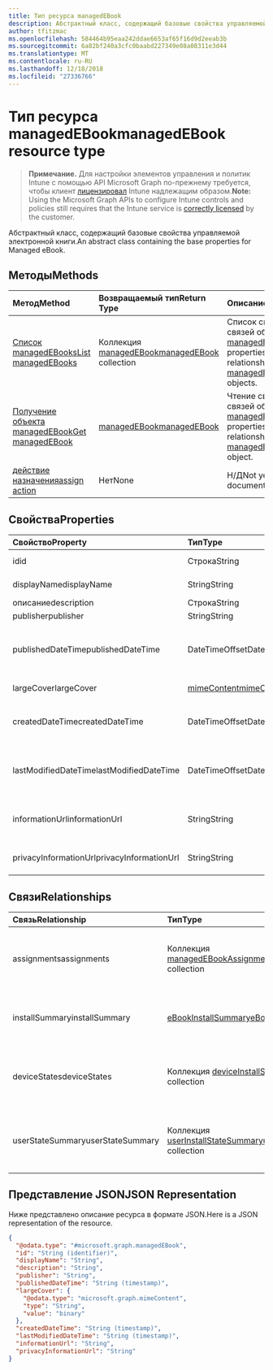 ```yaml
---
title: Тип ресурса managedEBook
description: Абстрактный класс, содержащий базовые свойства управляемой электронной книги.
author: tfitzmac
ms.openlocfilehash: 584464b95eaa242ddae6653af65f16d9d2eeab3b
ms.sourcegitcommit: 6a82bf240a3cfc0baabd227349e08a08311e3d44
ms.translationtype: MT
ms.contentlocale: ru-RU
ms.lasthandoff: 12/18/2018
ms.locfileid: "27336766"
---
```

# <a name="managedebook-resource-type"></a><span data-ttu-id="fcc73-103">Тип ресурса managedEBook</span><span class="sxs-lookup"><span data-stu-id="fcc73-103">managedEBook resource type</span></span>

> <span data-ttu-id="fcc73-104">**Примечание.** Для настройки элементов управления и политик Intune с помощью API Microsoft Graph по-прежнему требуется, чтобы клиент [лицензировал](https://go.microsoft.com/fwlink/?linkid=839381) Intune надлежащим образом.</span><span class="sxs-lookup"><span data-stu-id="fcc73-104">**Note:** Using the Microsoft Graph APIs to configure Intune controls and policies still requires that the Intune service is [correctly licensed](https://go.microsoft.com/fwlink/?linkid=839381) by the customer.</span></span>

<span data-ttu-id="fcc73-105">Абстрактный класс, содержащий базовые свойства управляемой электронной книги.</span><span class="sxs-lookup"><span data-stu-id="fcc73-105">An abstract class containing the base properties for Managed eBook.</span></span>
## <a name="methods"></a><span data-ttu-id="fcc73-106">Методы</span><span class="sxs-lookup"><span data-stu-id="fcc73-106">Methods</span></span>
|<span data-ttu-id="fcc73-107">Метод</span><span class="sxs-lookup"><span data-stu-id="fcc73-107">Method</span></span>|<span data-ttu-id="fcc73-108">Возвращаемый тип</span><span class="sxs-lookup"><span data-stu-id="fcc73-108">Return Type</span></span>|<span data-ttu-id="fcc73-109">Описание</span><span class="sxs-lookup"><span data-stu-id="fcc73-109">Description</span></span>|
|:---|:---|:---|
|[<span data-ttu-id="fcc73-110">Список managedEBooks</span><span class="sxs-lookup"><span data-stu-id="fcc73-110">List managedEBooks</span></span>](../api/intune-books-managedebook-list.md)|<span data-ttu-id="fcc73-111">Коллекция [managedEBook](../resources/intune-books-managedebook.md)</span><span class="sxs-lookup"><span data-stu-id="fcc73-111">[managedEBook](../resources/intune-books-managedebook.md) collection</span></span>|<span data-ttu-id="fcc73-112">Список свойств и связей объектов [managedEBook](../resources/intune-books-managedebook.md).</span><span class="sxs-lookup"><span data-stu-id="fcc73-112">List properties and relationships of the [managedEBook](../resources/intune-books-managedebook.md) objects.</span></span>|
|[<span data-ttu-id="fcc73-113">Получение объекта managedEBook</span><span class="sxs-lookup"><span data-stu-id="fcc73-113">Get managedEBook</span></span>](../api/intune-books-managedebook-get.md)|[<span data-ttu-id="fcc73-114">managedEBook</span><span class="sxs-lookup"><span data-stu-id="fcc73-114">managedEBook</span></span>](../resources/intune-books-managedebook.md)|<span data-ttu-id="fcc73-115">Чтение свойств и связей объекта [managedEBook](../resources/intune-books-managedebook.md).</span><span class="sxs-lookup"><span data-stu-id="fcc73-115">Read properties and relationships of the [managedEBook](../resources/intune-books-managedebook.md) object.</span></span>|
|[<span data-ttu-id="fcc73-116">действие назначения</span><span class="sxs-lookup"><span data-stu-id="fcc73-116">assign action</span></span>](../api/intune-books-managedebook-assign.md)|<span data-ttu-id="fcc73-117">Нет</span><span class="sxs-lookup"><span data-stu-id="fcc73-117">None</span></span>|<span data-ttu-id="fcc73-118">Н/Д</span><span class="sxs-lookup"><span data-stu-id="fcc73-118">Not yet documented</span></span>|

## <a name="properties"></a><span data-ttu-id="fcc73-119">Свойства</span><span class="sxs-lookup"><span data-stu-id="fcc73-119">Properties</span></span>
|<span data-ttu-id="fcc73-120">Свойство</span><span class="sxs-lookup"><span data-stu-id="fcc73-120">Property</span></span>|<span data-ttu-id="fcc73-121">Тип</span><span class="sxs-lookup"><span data-stu-id="fcc73-121">Type</span></span>|<span data-ttu-id="fcc73-122">Описание</span><span class="sxs-lookup"><span data-stu-id="fcc73-122">Description</span></span>|
|:---|:---|:---|
|<span data-ttu-id="fcc73-123">id</span><span class="sxs-lookup"><span data-stu-id="fcc73-123">id</span></span>|<span data-ttu-id="fcc73-124">Строка</span><span class="sxs-lookup"><span data-stu-id="fcc73-124">String</span></span>|<span data-ttu-id="fcc73-125">Ключ объекта.</span><span class="sxs-lookup"><span data-stu-id="fcc73-125">Key of the entity.</span></span>|
|<span data-ttu-id="fcc73-126">displayName</span><span class="sxs-lookup"><span data-stu-id="fcc73-126">displayName</span></span>|<span data-ttu-id="fcc73-127">String</span><span class="sxs-lookup"><span data-stu-id="fcc73-127">String</span></span>|<span data-ttu-id="fcc73-128">Имя электронной книги.</span><span class="sxs-lookup"><span data-stu-id="fcc73-128">Name of the eBook.</span></span>|
|<span data-ttu-id="fcc73-129">описание</span><span class="sxs-lookup"><span data-stu-id="fcc73-129">description</span></span>|<span data-ttu-id="fcc73-130">Строка</span><span class="sxs-lookup"><span data-stu-id="fcc73-130">String</span></span>|<span data-ttu-id="fcc73-131">Описание.</span><span class="sxs-lookup"><span data-stu-id="fcc73-131">Description.</span></span>|
|<span data-ttu-id="fcc73-132">publisher</span><span class="sxs-lookup"><span data-stu-id="fcc73-132">publisher</span></span>|<span data-ttu-id="fcc73-133">String</span><span class="sxs-lookup"><span data-stu-id="fcc73-133">String</span></span>|<span data-ttu-id="fcc73-134">Издатель.</span><span class="sxs-lookup"><span data-stu-id="fcc73-134">Publisher.</span></span>|
|<span data-ttu-id="fcc73-135">publishedDateTime</span><span class="sxs-lookup"><span data-stu-id="fcc73-135">publishedDateTime</span></span>|<span data-ttu-id="fcc73-136">DateTimeOffset</span><span class="sxs-lookup"><span data-stu-id="fcc73-136">DateTimeOffset</span></span>|<span data-ttu-id="fcc73-137">Дата и время публикации электронной книги.</span><span class="sxs-lookup"><span data-stu-id="fcc73-137">The date and time when the eBook was published.</span></span>|
|<span data-ttu-id="fcc73-138">largeCover</span><span class="sxs-lookup"><span data-stu-id="fcc73-138">largeCover</span></span>|[<span data-ttu-id="fcc73-139">mimeContent</span><span class="sxs-lookup"><span data-stu-id="fcc73-139">mimeContent</span></span>](../resources/intune-shared-mimecontent.md)|<span data-ttu-id="fcc73-140">Обложка книги.</span><span class="sxs-lookup"><span data-stu-id="fcc73-140">Book cover.</span></span>|
|<span data-ttu-id="fcc73-141">createdDateTime</span><span class="sxs-lookup"><span data-stu-id="fcc73-141">createdDateTime</span></span>|<span data-ttu-id="fcc73-142">DateTimeOffset</span><span class="sxs-lookup"><span data-stu-id="fcc73-142">DateTimeOffset</span></span>|<span data-ttu-id="fcc73-143">Дата и время создания электронной книги.</span><span class="sxs-lookup"><span data-stu-id="fcc73-143">The date and time when the eBook file was created.</span></span>|
|<span data-ttu-id="fcc73-144">lastModifiedDateTime</span><span class="sxs-lookup"><span data-stu-id="fcc73-144">lastModifiedDateTime</span></span>|<span data-ttu-id="fcc73-145">DateTimeOffset</span><span class="sxs-lookup"><span data-stu-id="fcc73-145">DateTimeOffset</span></span>|<span data-ttu-id="fcc73-146">Дата и время последнего изменения электронной книги.</span><span class="sxs-lookup"><span data-stu-id="fcc73-146">The date and time when the eBook was last modified.</span></span>|
|<span data-ttu-id="fcc73-147">informationUrl</span><span class="sxs-lookup"><span data-stu-id="fcc73-147">informationUrl</span></span>|<span data-ttu-id="fcc73-148">String</span><span class="sxs-lookup"><span data-stu-id="fcc73-148">String</span></span>|<span data-ttu-id="fcc73-149">URL-адрес с дополнительными сведениями.</span><span class="sxs-lookup"><span data-stu-id="fcc73-149">The more information Url.</span></span>|
|<span data-ttu-id="fcc73-150">privacyInformationUrl</span><span class="sxs-lookup"><span data-stu-id="fcc73-150">privacyInformationUrl</span></span>|<span data-ttu-id="fcc73-151">String</span><span class="sxs-lookup"><span data-stu-id="fcc73-151">String</span></span>|<span data-ttu-id="fcc73-152">URL-адрес заявления о конфиденциальности.</span><span class="sxs-lookup"><span data-stu-id="fcc73-152">The privacy statement Url.</span></span>|

## <a name="relationships"></a><span data-ttu-id="fcc73-153">Связи</span><span class="sxs-lookup"><span data-stu-id="fcc73-153">Relationships</span></span>
|<span data-ttu-id="fcc73-154">Связь</span><span class="sxs-lookup"><span data-stu-id="fcc73-154">Relationship</span></span>|<span data-ttu-id="fcc73-155">Тип</span><span class="sxs-lookup"><span data-stu-id="fcc73-155">Type</span></span>|<span data-ttu-id="fcc73-156">Описание</span><span class="sxs-lookup"><span data-stu-id="fcc73-156">Description</span></span>|
|:---|:---|:---|
|<span data-ttu-id="fcc73-157">assignments</span><span class="sxs-lookup"><span data-stu-id="fcc73-157">assignments</span></span>|<span data-ttu-id="fcc73-158">Коллекция [managedEBookAssignment](../resources/intune-books-managedebookassignment.md)</span><span class="sxs-lookup"><span data-stu-id="fcc73-158">[managedEBookAssignment](../resources/intune-books-managedebookassignment.md) collection</span></span>|<span data-ttu-id="fcc73-159">Список назначений для этой электронной книги.</span><span class="sxs-lookup"><span data-stu-id="fcc73-159">The list of assignments for this eBook.</span></span>|
|<span data-ttu-id="fcc73-160">installSummary</span><span class="sxs-lookup"><span data-stu-id="fcc73-160">installSummary</span></span>|[<span data-ttu-id="fcc73-161">eBookInstallSummary</span><span class="sxs-lookup"><span data-stu-id="fcc73-161">eBookInstallSummary</span></span>](../resources/intune-books-ebookinstallsummary.md)|<span data-ttu-id="fcc73-162">Общие сведения по установке мобильного приложения.</span><span class="sxs-lookup"><span data-stu-id="fcc73-162">Mobile App Install Summary.</span></span>|
|<span data-ttu-id="fcc73-163">deviceStates</span><span class="sxs-lookup"><span data-stu-id="fcc73-163">deviceStates</span></span>|<span data-ttu-id="fcc73-164">Коллекция [deviceInstallState](../resources/intune-books-deviceinstallstate.md)</span><span class="sxs-lookup"><span data-stu-id="fcc73-164">[deviceInstallState](../resources/intune-books-deviceinstallstate.md) collection</span></span>|<span data-ttu-id="fcc73-165">Список состояний установки для этой электронной книги.</span><span class="sxs-lookup"><span data-stu-id="fcc73-165">The list of installation states for this eBook.</span></span>|
|<span data-ttu-id="fcc73-166">userStateSummary</span><span class="sxs-lookup"><span data-stu-id="fcc73-166">userStateSummary</span></span>|<span data-ttu-id="fcc73-167">Коллекция [userInstallStateSummary](../resources/intune-books-userinstallstatesummary.md)</span><span class="sxs-lookup"><span data-stu-id="fcc73-167">[userInstallStateSummary](../resources/intune-books-userinstallstatesummary.md) collection</span></span>|<span data-ttu-id="fcc73-168">Список состояний установки для этой электронной книги.</span><span class="sxs-lookup"><span data-stu-id="fcc73-168">The list of installation states for this eBook.</span></span>|

## <a name="json-representation"></a><span data-ttu-id="fcc73-169">Представление JSON</span><span class="sxs-lookup"><span data-stu-id="fcc73-169">JSON Representation</span></span>
<span data-ttu-id="fcc73-170">Ниже представлено описание ресурса в формате JSON.</span><span class="sxs-lookup"><span data-stu-id="fcc73-170">Here is a JSON representation of the resource.</span></span>
<!-- {
  "blockType": "resource",
  "keyProperty": "id",
  "@odata.type": "microsoft.graph.managedEBook"
}
-->
``` json
{
  "@odata.type": "#microsoft.graph.managedEBook",
  "id": "String (identifier)",
  "displayName": "String",
  "description": "String",
  "publisher": "String",
  "publishedDateTime": "String (timestamp)",
  "largeCover": {
    "@odata.type": "microsoft.graph.mimeContent",
    "type": "String",
    "value": "binary"
  },
  "createdDateTime": "String (timestamp)",
  "lastModifiedDateTime": "String (timestamp)",
  "informationUrl": "String",
  "privacyInformationUrl": "String"
}
```



